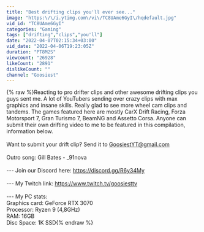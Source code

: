 ```yaml
---
title: "Best drifting clips you'll ever see..."
image: "https:\/\/i.ytimg.com\/vi\/TC8UAme6GyI\/hqdefault.jpg"
vid_id: "TC8UAme6GyI"
categories: "Gaming"
tags: ["drifting","clips","you'll"]
date: "2022-04-07T02:15:34+03:00"
vid_date: "2022-04-06T19:23:05Z"
duration: "PT8M2S"
viewcount: "26928"
likeCount: "2891"
dislikeCount: ""
channel: "Goosiest"
---
```

{% raw %}Reacting to pro drifter clips and other awesome drifting clips you guys sent me. A lot of YouTubers sending over crazy clips with max graphics and insane skills. Really glad to see more wheel cam clips and tandems. The games featured here are mostly CarX Drift Racing, Forza Motorsport 7, Gran Turismo 7, BeamNG and Assetto Corsa. Anyone can submit their own drifting video to me to be featured in this compilation, information below.<br /><br />Want to submit your drift clip? Send it to GoosiestYT@gmail.com<br /><br />Outro song: Gill Bates - _91nova<br /><br />--- Join our Discord here: <a rel="nofollow" target="blank" href="https://discord.gg/R6y34My">https://discord.gg/R6y34My</a><br /><br />--- My Twitch link: <a rel="nofollow" target="blank" href="https://www.twitch.tv/goosiesttv">https://www.twitch.tv/goosiesttv</a><br /><br />--- My PC stats: <br />Graphics card: GeForce RTX 3070<br />Processor: Ryzen 9 (4,8GHz)<br />RAM: 16GB<br />Disc Space: 1K SSD{% endraw %}
